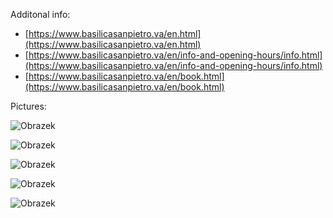 Additonal info: 

- [https://www.basilicasanpietro.va/en.html](https://www.basilicasanpietro.va/en.html)
- [https://www.basilicasanpietro.va/en/info-and-opening-hours/info.html](https://www.basilicasanpietro.va/en/info-and-opening-hours/info.html)
- [https://www.basilicasanpietro.va/en/book.html](https://www.basilicasanpietro.va/en/book.html)

Pictures: 

![Obrazek](https://www.shutterstock.com/image-photo/st-peters-basilica-dome-vatican-260nw-2239651529.jpg)

![Obrazek](https://www.shutterstock.com/image-photo/st-peters-basilica-on-saint-260nw-2222780191.jpg)

![Obrazek](https://www.shutterstock.com/image-photo/above-aerial-view-piazza-san-260nw-2371487363.jpg)

![Obrazek](https://www.shutterstock.com/image-photo/st-peters-basilica-evening-via-260nw-1218983827.jpg)

![Obrazek](https://www.shutterstock.com/image-photo/st-peters-basilica-on-square-260nw-2274348071.jpg)

